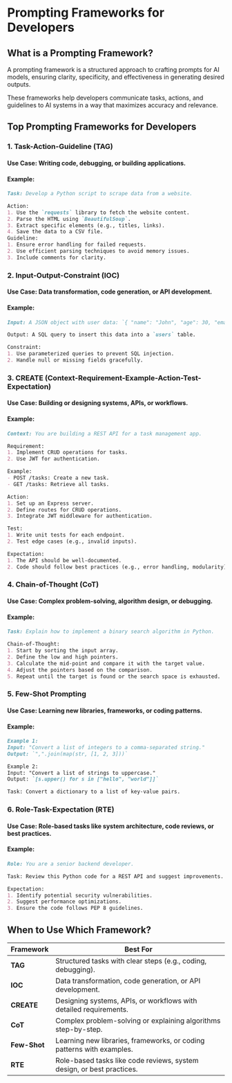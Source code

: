 
# Prompting Frameworks for Developers

## What is a Prompting Framework?
A prompting framework is a structured approach to crafting prompts for AI models, ensuring clarity, specificity, and effectiveness in generating desired outputs. 

These frameworks help developers communicate tasks, actions, and guidelines to AI systems in a way that maximizes accuracy and relevance.

## **Top Prompting Frameworks for Developers**

### 1. **Task-Action-Guideline (TAG)**
#### Use Case: Writing code, debugging, or building applications.
 
#### Example:
```markdown
Task: Develop a Python script to scrape data from a website.

Action:
1. Use the `requests` library to fetch the website content.
2. Parse the HTML using `BeautifulSoup`.
3. Extract specific elements (e.g., titles, links).
4. Save the data to a CSV file.
Guideline:
1. Ensure error handling for failed requests.
2. Use efficient parsing techniques to avoid memory issues.
3. Include comments for clarity.
```

### 2. **Input-Output-Constraint (IOC)**
#### Use Case: Data transformation, code generation, or API development.

#### Example:
```markdown
Input: A JSON object with user data: `{ "name": "John", "age": 30, "email": "john@example.com" }`.

Output: A SQL query to insert this data into a `users` table.

Constraint:
1. Use parameterized queries to prevent SQL injection.
2. Handle null or missing fields gracefully.
```

### 3. **CREATE (Context-Requirement-Example-Action-Test-Expectation)**
#### Use Case: Building or designing systems, APIs, or workflows.

#### Example:
```markdown
Context: You are building a REST API for a task management app.

Requirement:
1. Implement CRUD operations for tasks.
2. Use JWT for authentication.

Example:
- POST /tasks: Create a new task.
- GET /tasks: Retrieve all tasks.

Action:
1. Set up an Express server.
2. Define routes for CRUD operations.
3. Integrate JWT middleware for authentication.

Test:
1. Write unit tests for each endpoint.
2. Test edge cases (e.g., invalid inputs).

Expectation:
1. The API should be well-documented.
2. Code should follow best practices (e.g., error handling, modularity).
```

### 4. **Chain-of-Thought (CoT)**
#### Use Case: Complex problem-solving, algorithm design, or debugging.

#### Example:
```markdown
Task: Explain how to implement a binary search algorithm in Python.

Chain-of-Thought:
1. Start by sorting the input array.
2. Define the low and high pointers.
3. Calculate the mid-point and compare it with the target value.
4. Adjust the pointers based on the comparison.
5. Repeat until the target is found or the search space is exhausted.
```

### 5. **Few-Shot Prompting**
#### Use Case: Learning new libraries, frameworks, or coding patterns.

#### Example:
```markdown
Example 1:
Input: "Convert a list of integers to a comma-separated string."
Output: `",".join(map(str, [1, 2, 3]))`

Example 2:
Input: "Convert a list of strings to uppercase."
Output: `[s.upper() for s in ["hello", "world"]]`

Task: Convert a dictionary to a list of key-value pairs.
```

### 6. **Role-Task-Expectation (RTE)**
#### Use Case: Role-based tasks like system architecture, code reviews, or best practices.

#### Example:
```markdown
Role: You are a senior backend developer.

Task: Review this Python code for a REST API and suggest improvements.

Expectation:
1. Identify potential security vulnerabilities.
2. Suggest performance optimizations.
3. Ensure the code follows PEP 8 guidelines.
```

## **When to Use Which Framework?**
| Framework   | Best For                                                                 |
|-------------|-------------------------------------------------------------------------|
| **TAG**     | Structured tasks with clear steps (e.g., coding, debugging).            |
| **IOC**     | Data transformation, code generation, or API development.              |
| **CREATE**  | Designing systems, APIs, or workflows with detailed requirements.      |
| **CoT**     | Complex problem-solving or explaining algorithms step-by-step.         |
| **Few-Shot**| Learning new libraries, frameworks, or coding patterns with examples.  |
| **RTE**     | Role-based tasks like code reviews, system design, or best practices.  |
